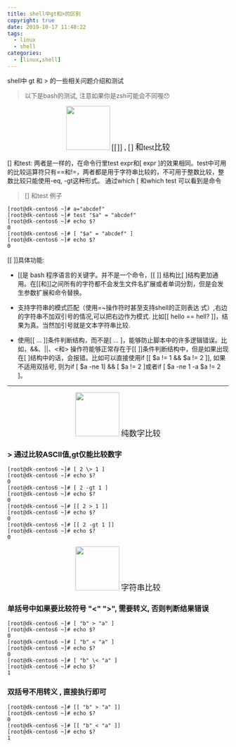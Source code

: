 ```yaml
---
title: shell中gt和>的区别
copyright: true
date: 2019-10-17 11:48:22
tags:
  - linux
  - shell
categories:
  - [linux,shell]
---
```

shell中 gt 和 > 的一些相关问题介绍和测试
<!-- more-->


> 以下是bash的测试, 注意如果你是zsh可能会不同喔😯

<center>
<img src="//zhangzw001.github.io/images/dockerniu.jpeg" width = "100" height = "100" style="border: 0"/>
<font  face="黑体" size=4> [[]] , [] 和test比较 </font>
</center>

[] 和test:	两者是一样的，在命令行里test expr和[ expr ]的效果相同。test中可用的比较运算符只有==和!=，两者都是用于字符串比较的，不可用于整数比较，整数比较只能使用-eq, -gt这种形式。
通过which [ 和which test 可以看到是命令

> [] 和test 例子

```
[root@dk-centos6 ~]# a="abcdef"
[root@dk-centos6 ~]# test "$a" = "abcdef"
[root@dk-centos6 ~]# echo $?
0
[root@dk-centos6 ~]# [ "$a" = "abcdef" ]
[root@dk-centos6 ~]# echo $?
0
```

[[ ]]具体功能:	
- [[是 bash 程序语言的关键字。并不是一个命令，[[ ]] 结构比[ ]结构更加通用。在[[和]]之间所有的字符都不会发生文件名扩展或者单词分割，但是会发生参数扩展和命令替换。

- 支持字符串的模式匹配（使用=~操作符时甚至支持shell的正则表达 式）,右边的字符串不加双引号的情况,可以把右边作为模式. 比如[[ hello == hell? ]]，结果为真。当然加引号就是文本字符串比较.

- 使用[[ ... ]]条件判断结构，而不是[ ... ]，能够防止脚本中的许多逻辑错误。比如，&&、||、<和> 操作符能够正常存在于[[ ]]条件判断结构中，但是如果出现在[ ]结构中的话，会报错。比如可以直接使用if [[ $a != 1 && $a != 2 ]], 如果不适用双括号, 则为if [ $a -ne 1] && [ $a != 2 ]或者if [ $a -ne 1 -a $a != 2 ]。


---


<center>
<img src="//zhangzw001.github.io/images/dockerniu.jpeg" width = "100" height = "100" style="border: 0"/>
<font  face="黑体" size=4> 纯数字比较 </font>
</center>

### > 通过比较ASCII值,gt仅能比较数字

```
[root@dk-centos6 ~]# [ 2 \> 1 ]
[root@dk-centos6 ~]# echo $?
0
[root@dk-centos6 ~]# [ 2 -gt 1 ]
[root@dk-centos6 ~]# echo $?
0
[root@dk-centos6 ~]# [[ 2 > 1 ]]
[root@dk-centos6 ~]# echo $?
0
[root@dk-centos6 ~]# [[ 2 -gt 1 ]]
[root@dk-centos6 ~]# echo $?
0
```

<center>
<img src="//zhangzw001.github.io/images/dockerniu.jpeg" width = "100" height = "100" style="border: 0"/>
<font  face="黑体" size=4> 字符串比较 </font>
</center>

### 单括号中如果要比较符号 "<" ">", 需要转义, 否则判断结果错误

```
[root@dk-centos6 ~]# [ "b" > "a" ]
[root@dk-centos6 ~]# echo $?
0
[root@dk-centos6 ~]# [ "b" < "a" ]
[root@dk-centos6 ~]# echo $?
0
[root@dk-centos6 ~]# [ "b" \< "a" ]
[root@dk-centos6 ~]# echo $?
1
```

### 双括号不用转义 , 直接执行即可

```
[root@dk-centos6 ~]# [[ "b" > "a" ]]
[root@dk-centos6 ~]# echo $?
0
[root@dk-centos6 ~]# [[ "b" < "a" ]]
[root@dk-centos6 ~]# echo $?
1
```
